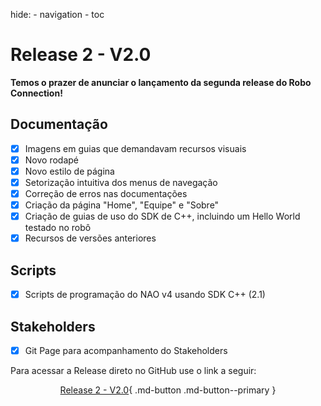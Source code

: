 hide:
    - navigation
    - toc

# Release 2 - V2.0
**Temos o prazer de anunciar o lançamento da segunda release do Robo Connection!**

## Documentação

- [x] Imagens em guias que demandavam recursos visuais
- [x] Novo rodapé
- [x] Novo estilo de página
- [x] Setorização intuitiva dos menus de navegação
- [x] Correção de erros nas documentações
- [x] Criação da página "Home", "Equipe" e "Sobre"
- [x] Criação de guias de uso do SDK de C++, incluindo um Hello World testado no robô
- [x] Recursos de versões anteriores

## Scripts

- [x] Scripts de programação do NAO v4 usando SDK C++ (2.1)

## Stakeholders

- [x] Git Page para acompanhamento do Stakeholders

Para acessar a Release direto no GitHub use o link a seguir:
</br>
<center>

[Release 2 - V2.0](#){ .md-button .md-button--primary }

</center>